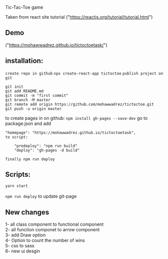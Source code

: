 Tic-Tac-Toe game

Taken from react site tutorial ("https://reactjs.org/tutorial/tutorial.html")

## Demo

("https://mohawwadrez.github.io/tictoctoetask/")

## installation:

`create repo in github`
`npx create-react-app tictoctoe`
`publish project on git`

    git init
    git add README.md
    git commit -m "first commit"
    git branch -M master
    git remote add origin https://github.com/mohawwadrez/tictoctoe.git
    git push -u origin master

to create pages in on github: `npm install gh-pages --save-dev`
go to package.json and add

    "homepage": "https://mohawwadrez.github.io/tictoctoetask",
    to script:

        "predeploy": "npm run build"
        "deploy": "gh-pages -d build"

    finally npm run deploy

## Scripts:

`yarn start` <br></br>
`npm run deploy` to update git-page

## New changes

1- all class component to functional component
<br>2- all function componet to arrow component</br>
3- add Draw option <br>4- Option to count the number of wins</br>
5- css to sass <br>6- new ui desgin</br>

